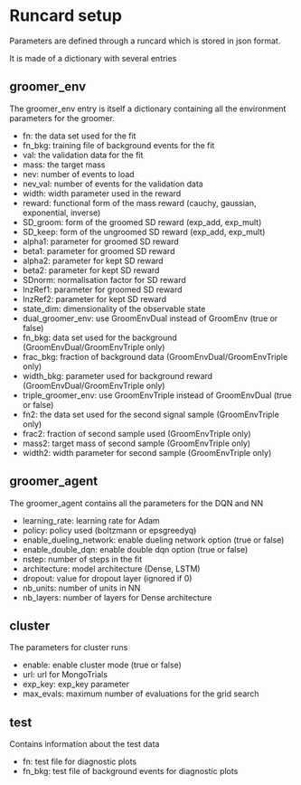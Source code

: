 Runcard setup
=============

Parameters are defined through a runcard which is stored in json format.

It is made of a dictionary with several entries

## groomer_env
The groomer_env entry is itself a dictionary containing all the
environment parameters for the groomer.
- fn: the data set used for the fit
- fn_bkg: training file of background events for the fit
- val: the validation data for the fit
- mass: the target mass
- nev: number of events to load
- nev_val: number of events for the validation data
- width: width parameter used in the reward
- reward: functional form of the mass reward (cauchy, gaussian, exponential, inverse)
- SD_groom: form of the groomed SD reward (exp_add, exp_mult)
- SD_keep: form of the ungroomed SD reward (exp_add, exp_mult)
- alpha1: parameter for groomed SD reward
- beta1: parameter for groomed SD reward
- alpha2: parameter for kept SD reward
- beta2: parameter for kept SD reward
- SDnorm: normalisation factor for SD reward
- lnzRef1: parameter for groomed SD reward
- lnzRef2: parameter for kept SD reward
- state_dim: dimensionality of the observable state
- dual_groomer_env: use GroomEnvDual instead of GroomEnv (true or false)
- fn_bkg: data set used for the background (GroomEnvDual/GroomEnvTriple only)
- frac_bkg: fraction of background data (GroomEnvDual/GroomEnvTriple only)
- width_bkg: parameter used for background reward (GroomEnvDual/GroomEnvTriple only)
- triple_groomer_env: use GroomEnvTriple instead of GroomEnvDual (true or false)
- fn2: the data set used for the second signal sample (GroomEnvTriple only)
- frac2: fraction of second sample used (GroomEnvTriple only)
- mass2: target mass of second sample (GroomEnvTriple only)
- width2: width parameter for second sample (GroomEnvTriple only)

## groomer_agent
The groomer_agent contains all the parameters for the DQN and NN
- learning_rate: learning rate for Adam
- policy: policy used (boltzmann or epsgreedyq)
- enable_dueling_network: enable dueling network option (true or false)
- enable_double_dqn: enable double dqn option (true or false)
- nstep: number of steps in the fit
- architecture: model architecture (Dense, LSTM)
- dropout: value for dropout layer (ignored if 0)
- nb_units: number of units in NN
- nb_layers: number of layers for Dense architecture

## cluster
The parameters for cluster runs
- enable: enable cluster mode (true or false)
- url: url for MongoTrials
- exp_key: exp_key parameter
- max_evals: maximum number of evaluations for the grid search

## test
Contains information about the test data
- fn: test file for diagnostic plots
- fn_bkg: test file of background events for diagnostic plots